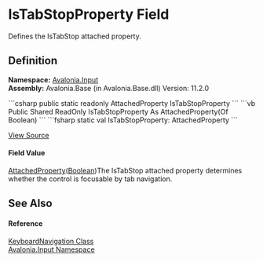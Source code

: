 # IsTabStopProperty Field


Defines the IsTabStop attached property.



## Definition
**Namespace:** <a href="N_Avalonia_Input">Avalonia.Input</a>  
**Assembly:** Avalonia.Base (in Avalonia.Base.dll) Version: 11.2.0

<Tabs groupId="api-code-preview">
<TabItem value="csharp" label="C#">
```csharp
public static readonly AttachedProperty<bool> IsTabStopProperty
```
</TabItem>
<TabItem value="vb" label="VB">
```vb
Public Shared ReadOnly IsTabStopProperty As AttachedProperty(Of Boolean)
```
</TabItem>
<TabItem value="fsharp" label="F#">
```fsharp
static val IsTabStopProperty: AttachedProperty<bool>
```
</TabItem>
</Tabs>



<a href="https://github.com/AvaloniaUI/Avalonia/tree/master/src/Avalonia.Base/Input/KeyboardNavigation.cs" title="View the source code">View Source</a>



#### Field Value
<a href="T_Avalonia_AttachedProperty_1">AttachedProperty</a>(<a href="https://learn.microsoft.com/dotnet/api/system.boolean" target="_blank" rel="noopener noreferrer">Boolean</a>)The IsTabStop attached property determines whether the control is focusable by tab navigation.

## See Also


#### Reference
<a href="T_Avalonia_Input_KeyboardNavigation">KeyboardNavigation Class</a>  
<a href="N_Avalonia_Input">Avalonia.Input Namespace</a>  
